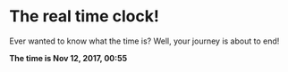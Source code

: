 # The real time clock!

Ever wanted to know what the time is? Well, your journey is about to end!

**The time is Nov 12, 2017, 00:55**